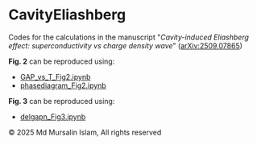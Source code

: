 # CavityEliashberg
Codes for the calculations in the manuscript "_Cavity-induced Eliashberg effect: superconductivity vs charge density wave_" ([arXiv:2509.07865](https://arxiv.org/abs/2509.07865))

**Fig. 2** can be reproduced using:
- [GAP_vs_T_Fig2.ipynb](/GAP_vs_T_Fig2.ipynb)
- [phasediagram_Fig2.ipynb](/phasediagram_Fig2.ipynb)

**Fig. 3** can be reproduced using:
- [delgapn_Fig3.ipynb](delgapn_Fig3.ipynb)

© 2025 Md Mursalin Islam, All rights reserved
